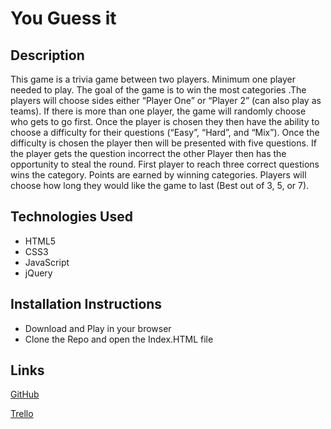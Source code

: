 
You Guess it
=====================

## Description

This game is a trivia game between two players.  Minimum one player needed to play.  The goal of the game is to win the most categories .The players will choose sides either  “Player One” or “Player 2” (can also play as teams). If there is more than one player, the game will randomly choose who gets to go first.  Once the player is chosen they then have the ability to choose a difficulty for their questions (“Easy”, “Hard”, and “Mix”). Once the difficulty is chosen the player then will be presented with five questions. If the player gets the question incorrect the other Player then has the opportunity to steal the round. First player to reach three correct questions wins the category. Points are earned by winning categories. Players will choose how long they would like the game to last (Best out of 3, 5, or 7).

## Technologies Used

-	HTML5
-	CSS3
-	JavaScript
-	jQuery


## Installation Instructions

- Download and Play in your browser
-	Clone the Repo and open the Index.HTML file


## Links

[GitHub](https://github.com/theamazingmrb/wdigame1.git)


[Trello](https://trello.com/b/3ZHD1fzQ/wdi-sm-43-project1)

